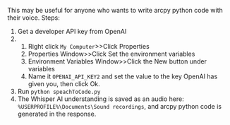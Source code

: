 This may be useful for anyone who wants to write arcpy python code with their voice.
Steps:
1. Get a developer API key from OpenAI
2. 
   1. Right click `My Computer`>>Click Properties
   2. Properties Window>>Click Set the environment variables
   3. Environment Variables Window>>Click the New button under variables
   4. Name it `OPENAI_API_KEY2` and set the value to the key OpenAI has given you, then click Ok.
3. Run `python speachToCode.py`
4. The Whisper AI understanding is saved as an audio here: `%USERPROFILE%\Documents\Sound recordings`, and arcpy python code is generated in the response. 